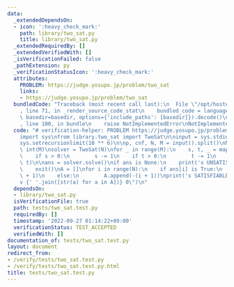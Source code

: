 ```yaml
---
data:
  _extendedDependsOn:
  - icon: ':heavy_check_mark:'
    path: library/two_sat.py
    title: library/two_sat.py
  _extendedRequiredBy: []
  _extendedVerifiedWith: []
  _isVerificationFailed: false
  _pathExtension: py
  _verificationStatusIcon: ':heavy_check_mark:'
  attributes:
    PROBLEM: https://judge.yosupo.jp/problem/two_sat
    links:
    - https://judge.yosupo.jp/problem/two_sat
  bundledCode: "Traceback (most recent call last):\n  File \"/opt/hostedtoolcache/PyPy/3.7.13/x64/site-packages/onlinejudge_verify/documentation/build.py\"\
    , line 71, in _render_source_code_stat\n    bundled_code = language.bundle(stat.path,\
    \ basedir=basedir, options={'include_paths': [basedir]}).decode()\n  File \"/opt/hostedtoolcache/PyPy/3.7.13/x64/site-packages/onlinejudge_verify/languages/python.py\"\
    , line 100, in bundle\n    raise NotImplementedError\nNotImplementedError\n"
  code: "# verification-helper: PROBLEM https://judge.yosupo.jp/problem/two_sat\n\
    import sys\nfrom library.two_sat import TwoSat\n\ninput = sys.stdin.readline\n\
    sys.setrecursionlimit(10 ** 6)\n\np, cnf, N, M = input().split()\nN, M = int(N),\
    \ int(M)\nsolver = TwoSat(N)\nfor _ in range(M):\n    s, t, _ = map(int, input().split())\n\
    \    if s > 0:\n        s -= 1\n    if t > 0:\n        t -= 1\n    solver.add_clause(s,\
    \ t)\n\nans = solver.solve()\nif ans is None:\n    print('s UNSATISFIABLE')\n\
    \    exit()\nA = []\nfor i in range(N):\n    if ans[i] is True:\n        A.append(i\
    \ + 1)\n    else:\n        A.append(-(i + 1))\nprint('s SATISFIABLE')\nprint(f\"\
    v {' '.join([str(a) for a in A])} 0\")\n"
  dependsOn:
  - library/two_sat.py
  isVerificationFile: true
  path: tests/two_sat.test.py
  requiredBy: []
  timestamp: '2022-09-27 01:14:22+09:00'
  verificationStatus: TEST_ACCEPTED
  verifiedWith: []
documentation_of: tests/two_sat.test.py
layout: document
redirect_from:
- /verify/tests/two_sat.test.py
- /verify/tests/two_sat.test.py.html
title: tests/two_sat.test.py
---
```


